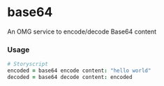 # base64
An OMG service to encode/decode Base64 content

### Usage

```coffee
# Storyscript
encoded = base64 encode content: "hello world"
decoded = base64 decode content: encoded
```
